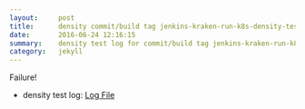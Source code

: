 ```yaml
---
layout:     post
title:      density commit/build tag jenkins-kraken-run-k8s-density-tests-109-30
date:       2016-06-24 12:16:15
summary:    density test log for commit/build tag jenkins-kraken-run-k8s-density-tests-109-30.
category:   jekyll
---
```


Failure!

- density test log: [Log File](http://s3-us-west-2.amazonaws.com/kraken-e2e-logs/density/jenkins-kraken-run-k8s-density-tests-109-30/build-log.txt)
